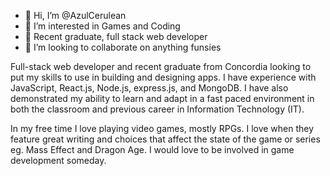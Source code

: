 - 👋 Hi, I’m @AzulCerulean
- 👀 I’m interested in Games and Coding
- 🌱 Recent graduate, full stack web developer
- 💞️ I’m looking to collaborate on anything funsies

Full-stack web developer and recent graduate from Concordia looking to put my skills to use in building and designing apps. I have experience with JavaScript, React.js, Node.js, express.js, and MongoDB. I have also demonstrated my ability to learn and adapt in a fast paced environment in both the classroom and previous career in Information Technology (IT).

In my free time I love playing video games, mostly RPGs. I love when they feature great writing and choices that affect the state of the game or series eg. Mass Effect and Dragon Age. I would love to be involved in game development someday.

<!---
- 📫 How to reach me 
--->

<!---
AzulCerulean/AzulCerulean is a ✨ special ✨ repository because its `README.md` (this file) appears on your GitHub profile.
You can click the Preview link to take a look at your changes.
--->
